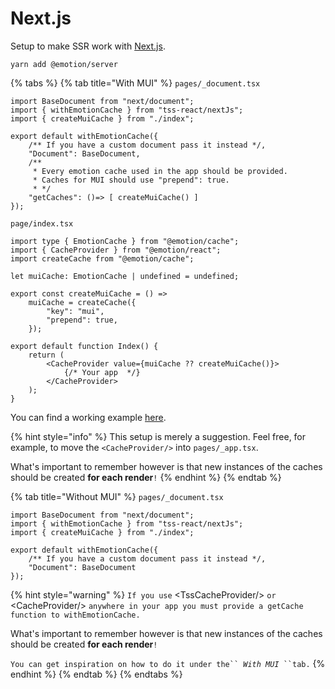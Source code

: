 # Next.js

Setup to make SSR work with [Next.js](https://nextjs.org).

```
yarn add @emotion/server
```

{% tabs %}
{% tab title="With MUI" %}
`pages/_document.tsx`

```tsx
import BaseDocument from "next/document";
import { withEmotionCache } from "tss-react/nextJs";
import { createMuiCache } from "./index";

export default withEmotionCache({
    /** If you have a custom document pass it instead */,
    "Document": BaseDocument,
    /**
     * Every emotion cache used in the app should be provided.
     * Caches for MUI should use "prepend": true.
     * */
    "getCaches": ()=> [ createMuiCache() ]
});
```

`page/index.tsx`

```tsx
import type { EmotionCache } from "@emotion/cache";
import { CacheProvider } from "@emotion/react";
import createCache from "@emotion/cache";

let muiCache: EmotionCache | undefined = undefined;

export const createMuiCache = () =>
    muiCache = createCache({
        "key": "mui",
        "prepend": true,
    });

export default function Index() {
    return (
        <CacheProvider value={muiCache ?? createMuiCache()}>
            {/* Your app  */}
        </CacheProvider>
    );
}
```

You can find a working example [here](https://github.com/garronej/tss-react/tree/main/src/test/apps/ssr).

{% hint style="info" %}
This setup is merely a suggestion. Feel free, for example, to move the `<CacheProvider/>` into `pages/_app.tsx`.&#x20;

What's important to remember however is that new instances of the caches should be created **for each render**`!`
{% endhint %}
{% endtab %}

{% tab title="Without MUI" %}
`pages/_document.tsx`

```tsx
import BaseDocument from "next/document";
import { withEmotionCache } from "tss-react/nextJs";
import { createMuiCache } from "./index";

export default withEmotionCache({
    /** If you have a custom document pass it instead */,
    "Document": BaseDocument
});
```

{% hint style="warning" %}
`If you use` \<TssCacheProvider/> `or` \<CacheProvider/> `anywhere in your app you must provide a getCache function to withEmotionCache.` &#x20;

What's important to remember however is that new instances of the caches should be created **for each render**`!`

`You can get inspiration on how to do it under the`` `_`With MUI`_` ``tab.`
{% endhint %}
{% endtab %}
{% endtabs %}

